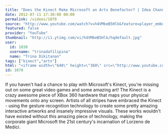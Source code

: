 ```yaml
---
title: "Does the Kinect Make Microsoft an Arts Benefactor? | Idea Channel | PBS"
date: 2012-07-11 17:30:08 00:00
permalink: /videos/1070
source: "http://www.youtube.com/watch?v=h4VMbeB5Hlk&feature=player_embedded"
featured: false
provider: "YouTube"
thumbnail: "http://i1.ytimg.com/vi/h4VMbeB5Hlk/hqdefault.jpg"
user:
  id: 1030
  username: "trinadafilipina"
  name: "Trina Dikitanan"
tags: ["kinect","arts"]
html: "<iframe width=\"640\" height=\"360\" src=\"http://www.youtube.com/embed/h4VMbeB5Hlk?wmode=transparent&fs=1&feature=oembed\" frameborder=\"0\" allowfullscreen></iframe>"
id: 1070
---
```


If you haven't had a chance to play with Microsoft's Kinect, you're missing out on some great video games and some amazing art! The Kinect is a crazy awesome piece of XBox 360 hardware that maps your physical movements onto any screen. Artists of all stripes have embraced the Kinect - using the gesture recognition technology to create some pretty amazing interactive artworks and insanely impressive visuals. These works wouldn't have existed without this amazing piece of technology, making the corporate giant Microsoft the 21st century's incarnation of Lorzeno de Medici.